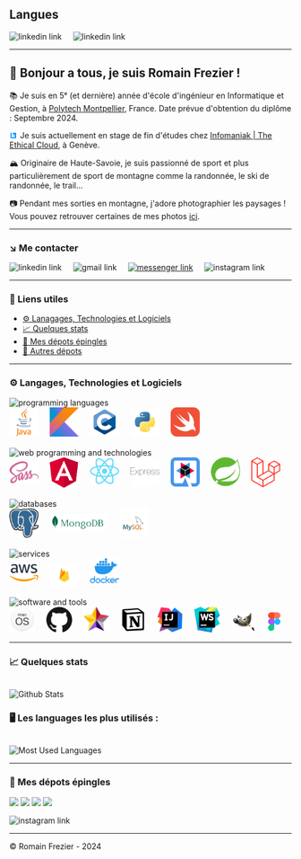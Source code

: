 ## Langues

<div style="display: flex; gap: 20px;">
<a href="README.md" style="text-decoration: none">
    <img src="https://img.shields.io/badge/Version-Française-gold?logo=googletranslate&logoColor=white&labelColor=black" alt="linkedin link">
</a>
<a href="README.en.md" style="text-decoration: none">
    <img src="https://img.shields.io/badge/Version-English-gold?logo=googletranslate&logoColor=white&labelColor=black" alt="linkedin link">
</a>
</div>

---

## 👋 Bonjour a tous, je suis Romain Frezier !

📚 Je suis en 5ᵉ (et dernière) année d'école d'ingénieur en Informatique et Gestion, à [Polytech Montpellier](https://www.polytech.umontpellier.fr/images/ecole/Plaquettes/SPECIALITE_IG_2019HD.pdf), France. Date prévue d'obtention du diplôme : Septembre 2024.

<img src="img/logo-k.svg" style="width: 10px; margin-right: 3px; margin-left: 2px;" alt="Logo Infomaniak"/> Je suis actuellement en stage de fin d'études chez <a href="https://www.infomaniak.com/fr">Infomaniak | The Ethical Cloud</a>, à Genève.

🏔 Originaire de Haute-Savoie, je suis passionné de sport et plus particulièrement de sport de montagne comme la randonnée, le ski de randonnée, le trail...

📷 Pendant mes sorties en montagne, j'adore photographier les paysages ! Vous pouvez retrouver certaines de mes photos [ici](https://www.instagram.com/mountainpeaktures/).

---

### ↘️ Me contacter

<div style="display: flex; gap: 20px;">
<a href="https://www.linkedin.com/in/romainfrezier/" target="blank" style="text-decoration: none">
    <img src="https://img.shields.io/badge/LinkedIn-gold?logo=linkedin&logoColor=white&labelColor=black" alt="linkedin link">
</a>
<a href="mailto:romainfrezier@gmail.com" target="blank" style="text-decoration: none">
    <img src="https://img.shields.io/badge/Gmail-gold?logo=gmail&logoColor=white&labelColor=black" alt="gmail link">
</a>
<a href="https://m.me/frezierromain">
<img src="https://img.shields.io/badge/Messenger-gold?logo=messenger&logoColor=white&labelColor=black" alt="messenger link">
</a>
<a href="https://www.instagram.com/romainfrz/" target="blank" style="text-decoration: none">
    <img src="https://img.shields.io/badge/Instagram-gold?logo=Instagram&logoColor=white&labelColor=black" alt="instagram link">
</a>
</div>

---

### 🔗 Liens utiles

- [⚙️ Lanagages, Technologies et Logiciels](#-langages-technologies-et-logiciels)
- [📈 Quelques stats](#-quelques-stats)
- [📌 Mes dépots épingles](#-mes-dépots-épingles)
- [📁 Autres dépots](https://github.com/romainfrezier?tab=repositories)

---

### ⚙️ Langages, Technologies et Logiciels

<img src="https://img.shields.io/badge/Langages_de_programmation-gold?logo=c&logoColor=white&labelColor=black" alt="programming languages">

<div style="display: flex; gap: 20px">

<a href="https://dev.java/" target="blank">
  <img alt="Java" width="52px" src="img/java-logo.png" />
</a>

<a href="https://kotlinlang.org/" target="blank">
  <img alt="Kotlin" width="52px" src="img/kotlin-logo.png" />
</a>

<a href="https://en.cppreference.com/w/" target="blank">
  <img alt="C" width="52px" src="img/c-logo.png" />
</a>

<a href="https://www.python.org/" target="blank">
  <img alt="Python" width="52px" src="img/python-logo.png" />
</a>

<a href="https://www.swift.org/" target="blank">
  <img alt="Swift" width="52px" src="img/swift-logo.png"/>
</a>

</div>

<br/>

<img src="https://img.shields.io/badge/Programmation_web_et_technologies-gold?logo=spring&logoColor=white&labelColor=black" alt="web programming and technologies">

<div style="display: flex; gap: 20px;">

<a href="https://sass-lang.com/" target="blank" style="text-decoration: none; display: flex;">
    <picture style="margin: auto">
        <source media="(prefers-color-scheme: dark)" srcset="img/scss-logo.png">
        <img alt="SCSS" src="img/scss-logo.png" width="52px"/>
    </picture>
</a>

<a href="https://angular.io" target="blank" style="text-decoration: none">
  <img alt="Angular" width="52px" src="img/angular-logo.png"/>
</a>

<a href="https://reactjs.org" target="blank" style="text-decoration: none">
  <img alt="React" width="52px" src="img/react-logo.png" />
</a>

<a href="https://expressjs.com/" target="blank" style="text-decoration: none">
  <img alt="Express" width="52px" src="img/express-logo.png"/>
</a>

<a href="https://quarkus.io/" target="blank" style="text-decoration: none">
  <img alt="Quarkus" width="52px" src="img/quarkus-logo.png" />
</a>

<a href="https://spring.io/projects/spring-boot" target="blank" style="text-decoration: none">
  <img alt="Spring Boot" width="52px" src="img/spring-boot-logo.png" />
</a>

<a href="https://laravel.com/" target="blank" style="text-decoration: none">
  <img alt="Laravel" width="52px" src="img/laravel-logo.png" />
</a>

</div>

<br/>

<img src="https://img.shields.io/badge/Bases_de_données-gold?logo=postgresql&logoColor=white&labelColor=black" alt="databases">

<div style="display: flex; gap: 20px;">

<a href="https://www.postgresql.org/" target="blank" style="text-decoration: none">
  <img alt="PostgreSQL" width="52px" src="img/postgresql-logo.png"/>
</a>

<a href="https://www.mongodb.com" target="blank" style="text-decoration: none">
    <picture>
        <source media="(prefers-color-scheme: dark)" srcset="img/mongo-db-logo-light.png">
        <img alt="Mongo" src="img/mongo-db-logo-dark.png" width="104px" style="padding-top: 10px"/>
    </picture>
</a>

<a href="https://www.mysql.com/" target="blank" style="text-decoration: none">
  <img alt="MySQL" width="52px" src="img/mysql-logo.png"/>
</a>

</div>

<br/>

<img src="https://img.shields.io/badge/Services-gold?logo=docker&logoColor=white&labelColor=black" alt="services">

<div style="display: flex; gap: 20px;">

<a href="https://aws.amazon.com/" target="blank" style="text-decoration: none">
  <picture>
        <source media="(prefers-color-scheme: dark)" srcset="img/aws-logo-dark.png">
        <img alt="AWS" src="img/aws-logo-light.png" width="52px" style="padding-top: 10px"/>
    </picture>
</a>

<a href="https://firebase.google.com/" target="blank" style="text-decoration: none">
    <picture>
        <source media="(prefers-color-scheme: dark)" srcset="img/firebase-logo.png">
        <img alt="Firebase" src="img/firebase-logo.png" width="52px" style="padding-top: 10px"/>
    </picture>
</a>

<a href="https://www.docker.com/" target="blank" style="text-decoration: none">
  <img alt="Docker" width="52px" src="img/docker-logo.png"/>
</a>

</div>

<br/>

<img src="https://img.shields.io/badge/Logiciel_et_outils-gold?logo=apple&logoColor=white&labelColor=black" alt="software and tools">

<div style="display: flex; gap: 20px;">

<a href="https://www.apple.com/fr/macos/" target="blank" style="text-decoration: none">
  <img alt="macOS" width="52px" src="img/macos-logo.png"/>
</a>

<a href="https://github.com/" target="blank" style="text-decoration: none">
    <picture>
        <source media="(prefers-color-scheme: dark)" srcset="img/github-logo-light.png">
        <img alt="GitHub" src="img/github-logo-dark.png" width="52px"/>
    </picture>
</a>

<a href="https://staruml.io/" target="blank" style="text-decoration: none">
  <img alt="StarUML" width="52px" src="img/staruml-logo.png"/>
</a>

<a href="https://notion.so" target="blank" style="text-decoration: none">
    <img alt="Notion" width="52px" src="img/notion-logo.png"/>
</a>

<a href="https://www.jetbrains.com/idea/" target="blank" style="text-decoration: none">
  <img alt="Intellij" width="52px" src="img/intellij-logo.png"/>
</a>

<a href="https://www.jetbrains.com/webstorm/" target="blank" style="text-decoration: none">
  <img alt="WebStorm" width="52px" src="img/webstorm-logo.png"/>
</a>

<a href="https://www.gimp.org/" target="blank" style="text-decoration: none; padding-top: 10px">
  <img alt="Gimp" width="52px" src="img/gimp-logo.png"/>
</a>

<a href="https://www.figma.com/" target="blank" style="text-decoration: none; padding-top: 10px">
  <img alt="Figma" width="25px" src="img/figma-logo.png"/>
</a>

<br/>

</div>

---

### 📈 Quelques stats
<br/>
<img src="https://github-readme-stats.vercel.app/api?username=romainfrezier&show_icons=true&theme=highcontrast&count_private=true&hide=issues,stars&show=prs_merged_percentage&rank_icon=percentile" height="200px" alt="Github Stats">


### 🖥 Les languages les plus utilisés :
<br/>
<img src="https://github-readme-stats.vercel.app/api/top-langs?username=romainfrezier&hide=CSS,HTML,SCSS,VUE,CMAKE&langs_count=8&theme=highcontrast&layout=compact&exclude_repo=Projet-FAR-Doc" height="200px" alt="Most Used Languages">

---

### 📌 Mes dépots épingles

<a href="https://github.com/romainfrezier/Seasonsforce"><img src="https://github-readme-stats.vercel.app/api/pin/?username=romainfrezier&repo=Seasonsforce&theme=highcontrast" width="350px"></a>
<a href="https://github.com/romainfrezier/ChemistryDeathRace"><img src="https://github-readme-stats.vercel.app/api/pin/?username=romainfrezier&repo=ChemistryDeathRace&theme=highcontrast" width="350px"></a>
<a href="https://github.com/romainfrezier/Projet-AWI"><img src="https://github-readme-stats.vercel.app/api/pin/?username=romainfrezier&repo=Projet-AWI&theme=highcontrast" width="350px"></a>
<a href="https://github.com/romainfrezier/Projet-FAR"><img src="https://github-readme-stats.vercel.app/api/pin/?username=romainfrezier&repo=Projet-FAR&theme=highcontrast" width="350px"></a>

<a href="https://github.com/romainfrezier?tab=repositories" target="blank" style="text-decoration: none">
    <img src="https://img.shields.io/badge/Other_repos-gold?logo=github&logoColor=white&labelColor=black" alt="instagram link">
</a>

---

© Romain Frezier - 2024
